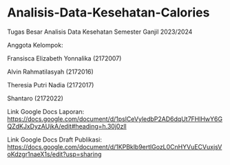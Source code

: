# Analisis-Data-Kesehatan-Calories
Tugas Besar Analisis Data Kesehatan Semester Ganjil 2023/2024 


Anggota Kelompok:

Fransisca Elizabeth Yonnalika (2172007)

Alvin Rahmatilasyah (2172016)

Theresia Putri Nadia (2172017)

Shantaro (2172022)


Link Google Docs Laporan: https://docs.google.com/document/d/1pslCeVyledbP2AD6dqUt7FHlHwY6GQZdKJxDyzAUjkA/edit#heading=h.30j0zll

Link Google Docs Draft Publikasi: https://docs.google.com/document/d/1KPBklb9ertlGozL0CnHYVuECVuxjsVoKdzgr1naeX1s/edit?usp=sharing
